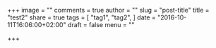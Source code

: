 +++
image = ""
comments = true
author = ""
slug = "post-title"
title = "test2"
share = true
tags = [
  "tag1",
  "tag2",
]
date = "2016-10-11T16:06:00+02:00"
draft = false
menu = ""

+++

